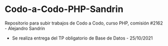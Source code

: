 # Codo-a-Codo-PHP-Sandrin
Repositorio para subir trabajos de Codo a Codo, curso PHP, comisión #2162 - Alejandro Sandrin
- Se realiza entrega del TP obligatorio de Base de Datos - 25/10/2021
